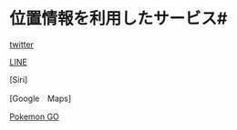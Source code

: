 # 位置情報を利用したサービス#

[twitter](https://twitter.com/?lang=ja)

[LINE](https://line.me/ja/)

[Siri]

[Google　Maps]

[Pokemon GO](http://pokemongo.nianticlabs.com/ja/)
